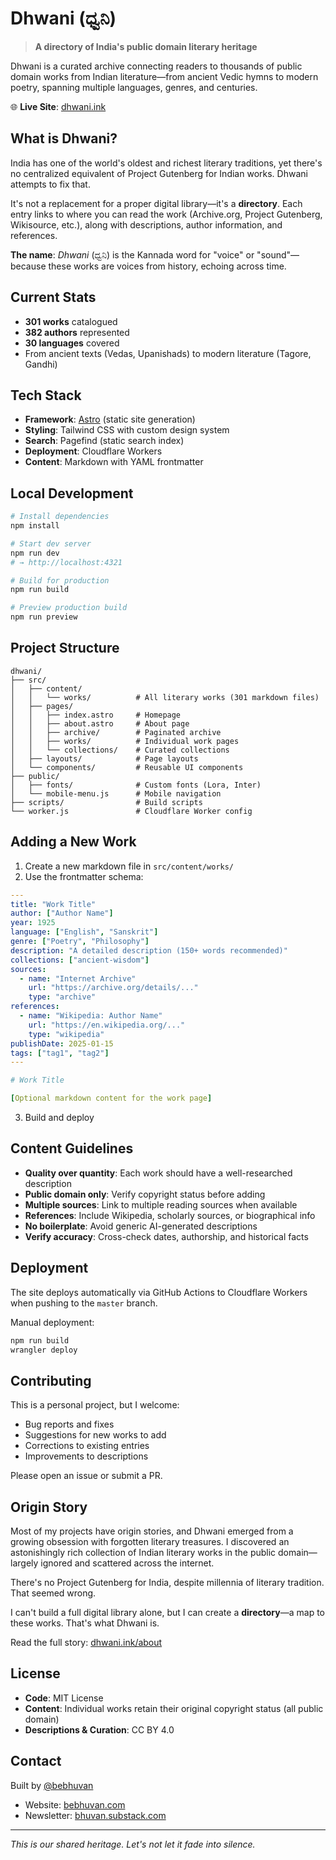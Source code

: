 # Dhwani (ಧ್ವನಿ)

> **A directory of India's public domain literary heritage**

Dhwani is a curated archive connecting readers to thousands of public domain works from Indian literature—from ancient Vedic hymns to modern poetry, spanning multiple languages, genres, and centuries.

🌐 **Live Site**: [dhwani.ink](https://dhwani.ink)

## What is Dhwani?

India has one of the world's oldest and richest literary traditions, yet there's no centralized equivalent of Project Gutenberg for Indian works. Dhwani attempts to fix that.

It's not a replacement for a proper digital library—it's a **directory**. Each entry links to where you can read the work (Archive.org, Project Gutenberg, Wikisource, etc.), along with descriptions, author information, and references.

**The name**: *Dhwani* (ಧ್ವನಿ) is the Kannada word for "voice" or "sound"—because these works are voices from history, echoing across time.

## Current Stats

- **301 works** catalogued
- **382 authors** represented
- **30 languages** covered
- From ancient texts (Vedas, Upanishads) to modern literature (Tagore, Gandhi)

## Tech Stack

- **Framework**: [Astro](https://astro.build) (static site generation)
- **Styling**: Tailwind CSS with custom design system
- **Search**: Pagefind (static search index)
- **Deployment**: Cloudflare Workers
- **Content**: Markdown with YAML frontmatter

## Local Development

```bash
# Install dependencies
npm install

# Start dev server
npm run dev
# → http://localhost:4321

# Build for production
npm run build

# Preview production build
npm run preview
```

## Project Structure

```
dhwani/
├── src/
│   ├── content/
│   │   └── works/          # All literary works (301 markdown files)
│   ├── pages/
│   │   ├── index.astro     # Homepage
│   │   ├── about.astro     # About page
│   │   ├── archive/        # Paginated archive
│   │   ├── works/          # Individual work pages
│   │   └── collections/    # Curated collections
│   ├── layouts/            # Page layouts
│   └── components/         # Reusable UI components
├── public/
│   ├── fonts/              # Custom fonts (Lora, Inter)
│   └── mobile-menu.js      # Mobile navigation
├── scripts/                # Build scripts
└── worker.js               # Cloudflare Worker config
```

## Adding a New Work

1. Create a new markdown file in `src/content/works/`
2. Use the frontmatter schema:

```yaml
---
title: "Work Title"
author: ["Author Name"]
year: 1925
language: ["English", "Sanskrit"]
genre: ["Poetry", "Philosophy"]
description: "A detailed description (150+ words recommended)"
collections: ["ancient-wisdom"]
sources:
  - name: "Internet Archive"
    url: "https://archive.org/details/..."
    type: "archive"
references:
  - name: "Wikipedia: Author Name"
    url: "https://en.wikipedia.org/..."
    type: "wikipedia"
publishDate: 2025-01-15
tags: ["tag1", "tag2"]
---

# Work Title

[Optional markdown content for the work page]
```

3. Build and deploy

## Content Guidelines

- **Quality over quantity**: Each work should have a well-researched description
- **Public domain only**: Verify copyright status before adding
- **Multiple sources**: Link to multiple reading sources when available
- **References**: Include Wikipedia, scholarly sources, or biographical info
- **No boilerplate**: Avoid generic AI-generated descriptions
- **Verify accuracy**: Cross-check dates, authorship, and historical facts

## Deployment

The site deploys automatically via GitHub Actions to Cloudflare Workers when pushing to the `master` branch.

Manual deployment:
```bash
npm run build
wrangler deploy
```

## Contributing

This is a personal project, but I welcome:
- Bug reports and fixes
- Suggestions for new works to add
- Corrections to existing entries
- Improvements to descriptions

Please open an issue or submit a PR.

## Origin Story

Most of my projects have origin stories, and Dhwani emerged from a growing obsession with forgotten literary treasures. I discovered an astonishingly rich collection of Indian literary works in the public domain—largely ignored and scattered across the internet.

There's no Project Gutenberg for India, despite millennia of literary tradition. That seemed wrong.

I can't build a full digital library alone, but I can create a **directory**—a map to these works. That's what Dhwani is.

Read the full story: [dhwani.ink/about](https://dhwani.ink/about)

## License

- **Code**: MIT License
- **Content**: Individual works retain their original copyright status (all public domain)
- **Descriptions & Curation**: CC BY 4.0

## Contact

Built by [@bebhuvan](https://twitter.com/bebhuvan)

- Website: [bebhuvan.com](https://bebhuvan.com)
- Newsletter: [bhuvan.substack.com](https://bhuvan.substack.com)

---

*This is our shared heritage. Let's not let it fade into silence.*
